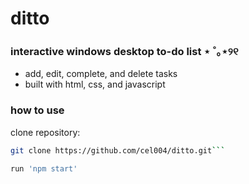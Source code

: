 # ditto
### interactive windows desktop to-do list ⋆ ˚｡⋆୨୧
- add, edit, complete, and delete tasks
- built with html, css, and javascript

### how to use
clone repository:
```bash
git clone https://github.com/cel004/ditto.git```

run 'npm start'